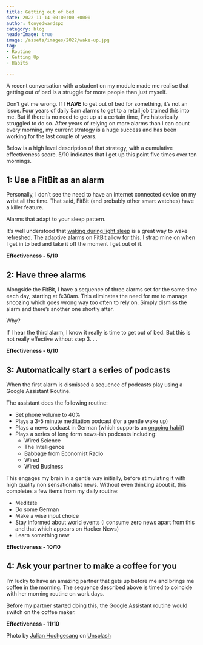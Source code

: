 ```yaml
---
title: Getting out of bed
date: 2022-11-14 00:00:00 +0000
author: tonyedwardspz
category: blog
headerImage: true
image: /assets/images/2022/wake-up.jpg
tag:
- Routine
- Getting Up
- Habits

---
```


A recent conversation with a student on my module made me realise that getting out of bed is a struggle for more people than just myself.

Don’t get me wrong. If I **HAVE** to get out of bed for something, it’s not an issue. Four years of daily 5am alarms to get to a retail job trained this into me. But if there is no need to get up at a certain time, I’ve historically struggled to do so. After years of relying on more alarms than I can count every morning, my current strategy is a huge success and has been working for the last couple of years.

Below is a high level description of that strategy, with a cumulative effectiveness score. 5/10 indicates that I get up this point five times over ten mornings.

## 1: Use a FitBit as an alarm

Personally, I don’t see the need to have an internet connected device on my wrist all the time. That said, FitBit (and probably other smart watches) have a killer feature.

Alarms that adapt to your sleep pattern.

It’s well understood that [waking during light sleep](https://aasm.org/awakening-during-rem-sleep-results-in-negative-mood-and-self-appraisal/) is a great way to wake refreshed. The adaptive alarms on FitBit allow for this. I strap mine on when I get in to bed and take it off the moment I get out of it.

**Effectiveness - 5/10**

## 2: Have three alarms

Alongside the FitBit, I have a sequence of three alarms set for the same time each day, starting at 8:30am. This eliminates the need for me to manage snoozing which goes wrong way too often to rely on. Simply dismiss the alarm and there’s another one shortly after.

Why? 

If I hear the third alarm, I know it really is time to get out of bed. But this is not really effective without step 3. . . 

**Effectiveness - 6/10**

## 3: Automatically start a series of podcasts

When the first alarm is dismissed a sequence of podcasts play using a Google Assistant Routine.

The assistant does the following routine:

- Set phone volume to 40%
- Plays a 3-5 minute meditation podcast (for a gentle wake up)
- Plays a news podcast in German (which supports an [ongoing habit](https://tonyedwardspz.co.uk/blog/language-learning-through-immersion/))
- Plays a series of long form news-ish podcasts including:
	- Wired Science
	- The Intelligence
	- Babbage from Economist Radio
	- Wired
	- Wired Business
	
This engages my brain in a gentle way initially, before stimulating it with high quality non sensationalist news. Without even thinking about it, this completes a few items from my daily routine:

- Meditate
- Do some German
- Make a wise input choice
- Stay informed about world events (I consume zero news apart from this and that which appears on Hacker News)
- Learn something new

**Effectiveness - 10/10**

## 4: Ask your partner to make a coffee for you

I’m lucky to have an amazing partner that gets up before me and brings me coffee in the morning. The sequence described above is timed to coincide with her morning routine on work days.

Before my partner started doing this, the Google Assistant routine would switch on the coffee maker.

**Effectiveness - 11/10**

Photo by [Julian Hochgesang](https://unsplash.com/@julianhochgesang) on [Unsplash](https://unsplash.com/s/photos/wake-up)
  
